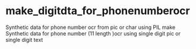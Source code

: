 # make_digitdta_for_phonenumberocr
Synthetic data for phone number ocr from pic or char
using PIL make Synthetic data for phone number (11 length )ocr using single digit pic or single digit text
